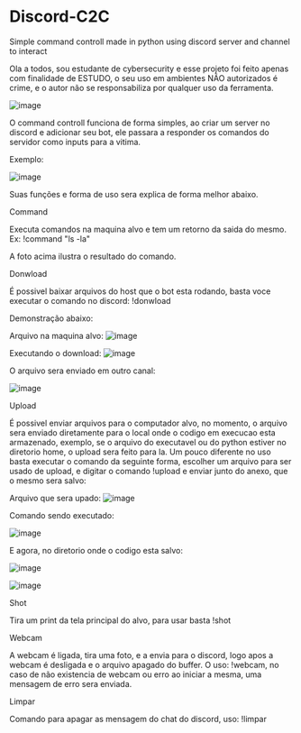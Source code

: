 # Discord-C2C
Simple command controll made in python using discord server and channel to interact

Ola a todos, sou estudante de cybersecurity e esse projeto foi feito apenas com finalidade de ESTUDO, o seu uso em ambientes NÃO autorizados é crime, e o autor não se responsabiliza por qualquer uso da ferramenta.

![image](https://github.com/FromAbbys/Discord-C2C/assets/99764742/4d83e341-a0d5-48e5-9316-3e7415ef57bc)

O command controll funciona de forma simples, ao criar um server no discord e adicionar seu bot, ele passara a responder os comandos do servidor como inputs para a vitima.

Exemplo:

![image](https://github.com/FromAbbys/Discord-C2C/assets/99764742/b81c12ae-3653-433f-808c-ef88da89ff73)


Suas funções e forma de uso sera explica de forma melhor abaixo. 


Command

Executa comandos na maquina alvo e tem um retorno da saida do mesmo. Ex: !command "ls -la"

A foto acima ilustra o resultado do comando.

Donwload

É possivel baixar arquivos do host que o bot esta rodando, basta voce executar o comando no discord: !donwload <path do arquivo>

Demonstração abaixo:

Arquivo na maquina alvo:
![image](https://github.com/FromAbbys/Discord-C2C/assets/99764742/b2d86411-56ab-479f-9732-272d2c71d2a1)

Executando o download:
![image](https://github.com/FromAbbys/Discord-C2C/assets/99764742/21d6bc80-ce2c-4fbb-8789-c7a934c9e233)


O arquivo sera enviado em outro canal:

![image](https://github.com/FromAbbys/Discord-C2C/assets/99764742/09307d34-a697-4687-bf71-db6c3a85eba1)


Upload

É possivel enviar arquivos para o computador alvo, no momento, o arquivo sera enviado diretamente para o local onde o codigo em execucao esta armazenado, exemplo, se o arquivo do executavel ou do python estiver no diretorio home, o upload sera feito para la.
Um pouco diferente no uso basta executar o comando da seguinte forma, escolher um arquivo para ser usado de upload, e digitar o comando !upload e enviar junto do anexo, que o mesmo sera salvo:


Arquivo que sera upado:
![image](https://github.com/FromAbbys/Discord-C2C/assets/99764742/b7a46284-f070-4cbd-8dea-14b72842be02)

Comando sendo executado:

![image](https://github.com/FromAbbys/Discord-C2C/assets/99764742/6b8f23db-18f4-4857-814f-a0f9164a7e2c)


E agora, no diretorio onde o codigo esta salvo:

![image](https://github.com/FromAbbys/Discord-C2C/assets/99764742/efde6bbe-491e-40dc-9ac3-daca91d0f90d)


![image](https://github.com/FromAbbys/Discord-C2C/assets/99764742/f44fb436-f5bd-4ff8-8e05-7d47aa161494)



Shot

Tira um print da tela principal do alvo, para usar basta !shot 


Webcam

A webcam é ligada, tira uma foto, e a envia para o discord, logo apos a webcam é desligada e o arquivo apagado do buffer. O uso: !webcam, no caso de não existencia de webcam ou erro ao iniciar a mesma, uma mensagem de erro sera enviada.

Limpar

Comando para apagar as mensagem do chat do discord, uso: !limpar
